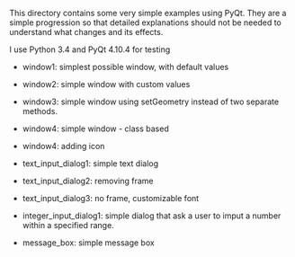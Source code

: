 This directory contains some very simple examples using PyQt.
They are a simple progression so that detailed explanations should
not be needed to understand what changes and its effects.

I use Python 3.4 and PyQt 4.10.4 for testing

* window1: simplest possible window, with default values
* window2: simple window with custom values
* window3: simple window using setGeometry instead of two separate methods.
* window4: simple window - class based
* window4: adding icon

* text_input_dialog1: simple text dialog
* text_input_dialog2: removing frame
* text_input_dialog3: no frame, customizable font

* integer_input_dialog1: simple dialog that ask a user to imput a number within
                         a specified range.

* message_box: simple message box
